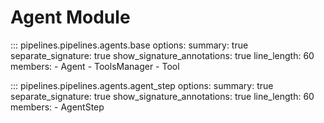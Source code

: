 # Agent Module

::: pipelines.pipelines.agents.base
    options:
        summary: true
        separate_signature: true
        show_signature_annotations: true
        line_length: 60
        members:
        - Agent
        - ToolsManager
        - Tool


::: pipelines.pipelines.agents.agent_step
    options:
        summary: true
        separate_signature: true
        show_signature_annotations: true
        line_length: 60
        members:
        - AgentStep

